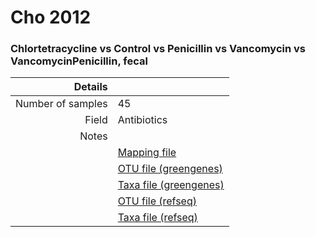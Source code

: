# Cho 2012

### Chlortetracycline vs Control vs Penicillin vs Vancomycin vs VancomycinPenicillin, fecal


| Details        |             |
| -------------: |-------------|
| Number of samples | 45
| Field | Antibiotics
| Notes | 
| | [Mapping file]()
| | [OTU file (greengenes)]()
| | [Taxa file (greengenes)]()
| | [OTU file (refseq)]()
| | [Taxa file (refseq)]()